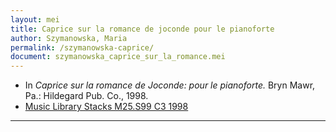 ```yaml
---
layout: mei
title: Caprice sur la romance de joconde pour le pianoforte
author: Szymanowska, Maria
permalink: /szymanowska-caprice/
document: szymanowska_caprice_sur_la_romance.mei
---
```


- In *Caprice sur la romance de Joconde: pour le pianoforte.* Bryn Mawr, Pa.: Hildegard Pub. Co., 1998.
- <a href="https://tufts-primo.hosted.exlibrisgroup.com/primo-explore/fulldisplay?docid=01TUN_ALMA2199743320003851&context=L&vid=01TUN&lang=en_US&search_scope=EVERYTHING&adaptor=Local%20Search%20Engine&tab=everything&query=any,contains,maria%20szymanowska%20carpice&offset=0" target="_blank">Music Library Stacks M25.S99 C3 1998</a>

---
